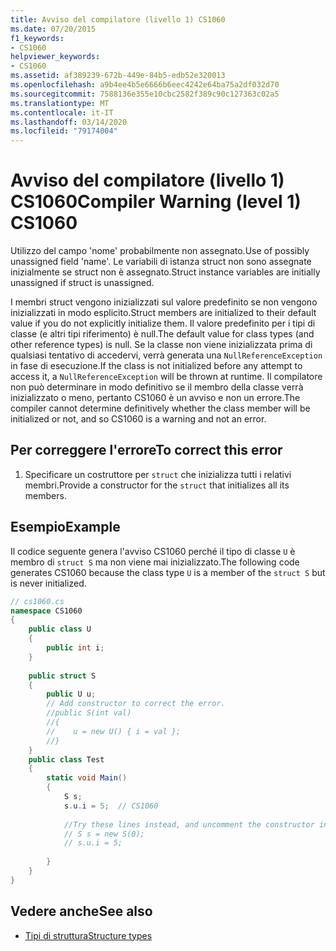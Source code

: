 ```yaml
---
title: Avviso del compilatore (livello 1) CS1060
ms.date: 07/20/2015
f1_keywords:
- CS1060
helpviewer_keywords:
- CS1060
ms.assetid: af389239-672b-449e-84b5-edb52e320013
ms.openlocfilehash: a9b4ee4b5e6666b6eec4242e64ba75a2df032d70
ms.sourcegitcommit: 7588136e355e10cbc2582f389c90c127363c02a5
ms.translationtype: MT
ms.contentlocale: it-IT
ms.lasthandoff: 03/14/2020
ms.locfileid: "79174004"
---
```

# <a name="compiler-warning-level-1-cs1060"></a><span data-ttu-id="b3ac8-102">Avviso del compilatore (livello 1) CS1060</span><span class="sxs-lookup"><span data-stu-id="b3ac8-102">Compiler Warning (level 1) CS1060</span></span>
<span data-ttu-id="b3ac8-103">Utilizzo del campo 'nome' probabilmente non assegnato.</span><span class="sxs-lookup"><span data-stu-id="b3ac8-103">Use of possibly unassigned field 'name'.</span></span> <span data-ttu-id="b3ac8-104">Le variabili di istanza struct non sono assegnate inizialmente se struct non è assegnato.</span><span class="sxs-lookup"><span data-stu-id="b3ac8-104">Struct instance variables are initially unassigned if struct is unassigned.</span></span>  
  
 <span data-ttu-id="b3ac8-105">I membri struct vengono inizializzati sul valore predefinito se non vengono inizializzati in modo esplicito.</span><span class="sxs-lookup"><span data-stu-id="b3ac8-105">Struct members are initialized to their default value if you do not explicitly initialize them.</span></span> <span data-ttu-id="b3ac8-106">Il valore predefinito per i tipi di classe (e altri tipi riferimento) è null.</span><span class="sxs-lookup"><span data-stu-id="b3ac8-106">The default value for class types (and other reference types) is null.</span></span> <span data-ttu-id="b3ac8-107">Se la classe non viene inizializzata prima di qualsiasi tentativo di accedervi, verrà generata una `NullReferenceException` in fase di esecuzione.</span><span class="sxs-lookup"><span data-stu-id="b3ac8-107">If the class is not initialized before any attempt to access it, a `NullReferenceException` will be thrown at runtime.</span></span> <span data-ttu-id="b3ac8-108">Il compilatore non può determinare in modo definitivo se il membro della classe verrà inizializzato o meno, pertanto CS1060 è un avviso e non un errore.</span><span class="sxs-lookup"><span data-stu-id="b3ac8-108">The compiler cannot determine definitively whether the class member will be initialized or not, and so CS1060 is a warning and not an error.</span></span>  
  
## <a name="to-correct-this-error"></a><span data-ttu-id="b3ac8-109">Per correggere l'errore</span><span class="sxs-lookup"><span data-stu-id="b3ac8-109">To correct this error</span></span>  
  
1. <span data-ttu-id="b3ac8-110">Specificare un costruttore per `struct` che inizializza tutti i relativi membri.</span><span class="sxs-lookup"><span data-stu-id="b3ac8-110">Provide a constructor for the `struct` that initializes all its members.</span></span>  
  
## <a name="example"></a><span data-ttu-id="b3ac8-111">Esempio</span><span class="sxs-lookup"><span data-stu-id="b3ac8-111">Example</span></span>  
 <span data-ttu-id="b3ac8-112">Il codice seguente genera l'avviso CS1060 perché il tipo di classe `U` è membro di `struct S` ma non viene mai inizializzato.</span><span class="sxs-lookup"><span data-stu-id="b3ac8-112">The following code generates CS1060 because the class type `U` is a member of the `struct S` but is never initialized.</span></span>  
  
```csharp  
// cs1060.cs  
namespace CS1060  
{
    public class U  
    {  
        public int i;  
    }  
  
    public struct S  
    {  
        public U u;  
        // Add constructor to correct the error.  
        //public S(int val)  
        //{  
        //    u = new U() { i = val };  
        //}  
    }  
    public class Test  
    {  
        static void Main()  
        {  
            S s;  
            s.u.i = 5;  // CS1060  
  
            //Try these lines instead, and uncomment the constructor in S  
            // S s = new S(0);  
            // s.u.i = 5;  
  
        }  
    }
}  
```  
  
## <a name="see-also"></a><span data-ttu-id="b3ac8-113">Vedere anche</span><span class="sxs-lookup"><span data-stu-id="b3ac8-113">See also</span></span>

- [<span data-ttu-id="b3ac8-114">Tipi di struttura</span><span class="sxs-lookup"><span data-stu-id="b3ac8-114">Structure types</span></span>](../builtin-types/struct.md)
